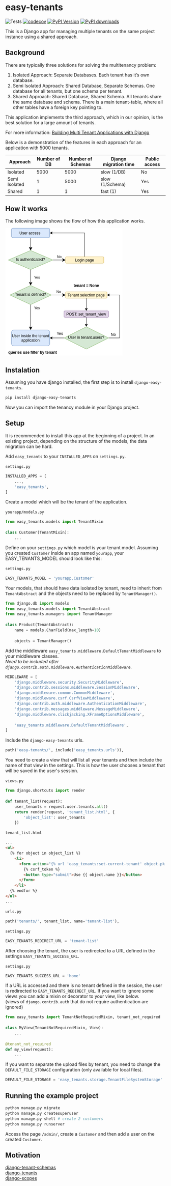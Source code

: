 # easy-tenants

![Tests](https://github.com/CleitonDeLima/django-easy-tenants/workflows/Tests/badge.svg)
[![codecov](https://codecov.io/gh/CleitonDeLima/django-easy-tenants/branch/master/graph/badge.svg)](https://codecov.io/gh/CleitonDeLima/django-easy-tenants)
[![PyPI Version](https://img.shields.io/pypi/v/django-easy-tenants.svg)](https://pypi.org/project/django-easy-tenants/)
[![PyPI downloads](https://img.shields.io/pypi/dm/django-easy-tenants.svg)](https://img.shields.io/pypi/dm/django-easy-tenants.svg)


This is a Django app for managing multiple tenants on the same project 
instance using a shared approach.
 
 
## Background

There are typically three solutions for solving the multitenancy problem:

1. Isolated Approach: Separate Databases. Each tenant has it’s own database.
2. Semi Isolated Approach: Shared Database, Separate Schemas. 
One database for all tenants, but one schema per tenant.
3. Shared Approach: Shared Database, Shared Schema. All tenants share 
the same database and schema. There is a main tenant-table, where all 
other tables have a foreign key pointing to.

This application implements the third approach,  which in our opinion, 
is the best solution for a large amount of tenants.

For more information: [Building Multi Tenant Applications with Django
](https://books.agiliq.com/projects/django-multi-tenant/en/latest/)

Below is a demonstration of the features in each approach for an application 
with 5000 tenants.

Approach       | Number of DB | Number of Schemas | Django migration time | Public access
-------------- | ------------ | ----------------- | --------------------- | ---------------
Isolated       | 5000         | 5000              | slow (1/DB)           | No
Semi Isolated  | 1            | 5000              | slow (1/Schema)       | Yes
Shared         | 1            | 1                 | fast (1)              | Yes


## How it works
The following image shows the flow of how this application works.

![how to works](./screenshots/flux_easy_tenants.png) 


## Instalation
Assuming you have django installed, the first step is to install `django-easy-tenants`.
```bash
pip install django-easy-tenants
```
Now you can import the tenancy module in your Django project.


## Setup
It is recommended to install this app at the beginning of a project. 
In an existing project, depending on the structure of the models, 
the data migration can be hard.

Add `easy_tenants` to your `INSTALLED_APPS` on `settings.py`.

`settings.py`
```python
INSTALLED_APPS = [
    ...,
    'easy_tenants',
]
```
   
Create a model which will be the tenant of the application.

`yourapp/models.py`
```python
from easy_tenants.models import TenantMixin

class Customer(TenantMixin):
    ...
```

Define on your `settings.py` which model is your tenant model. Assuming you created `Customer` 
inside an app named `yourapp`, your EASY_TENANTS_MODEL should look like this:

`settings.py`
```python
EASY_TENANTS_MODEL = 'yourapp.Customer'
```

Your models, that should have data isolated by tenant, need to inherit from `TenantAbstract`
and the objects need to be replaced by `TenantManager()`.


```python
from django.db import models
from easy_tenants.models import TenantAbstract
from easy_tenants.managers import TenantManager

class Product(TenantAbstract):
    name = models.CharField(max_length=10)

    objects = TenantManager()
```

Add the middleware `easy_tenants.middleware.DefaultTenantMiddleware` to your middleware classes.  
_Need to be included after `django.contrib.auth.middleware.AuthenticationMiddleware`._

```python
MIDDLEWARE = [
    'django.middleware.security.SecurityMiddleware',
    'django.contrib.sessions.middleware.SessionMiddleware',
    'django.middleware.common.CommonMiddleware',
    'django.middleware.csrf.CsrfViewMiddleware',
    'django.contrib.auth.middleware.AuthenticationMiddleware',
    'django.contrib.messages.middleware.MessageMiddleware',
    'django.middleware.clickjacking.XFrameOptionsMiddleware',

    'easy_tenants.middleware.DefaultTenantMiddleware',
]
```

Include the `django-easy-tenants` urls.

```python
path('easy-tenants/', include('easy_tenants.urls')),
```

You need to create a view that will list all your tenants and then 
include the name of that view in the settings. This is how the user 
chooses a tenant that will be saved in the user's session.

`views.py`
```python
from django.shortcuts import render

def tenant_list(request):
    user_tenants = request.user.tenants.all()
    return render(request, 'tenant_list.html', {
        'object_list': user_tenants
    })
```

`tenant_list.html`
```html
...
<ul>
  {% for object in object_list %}
    <li>
      <form action="{% url 'easy_tenants:set-current-tenant' object.pk %}" method="post">
        {% csrf_token %}
        <button type="submit">Use {{ object.name }}</button>
      </form>
    </li>
  {% endfor %}
</ul>
...
```

`urls.py`
```python
path('tenants/', tenant_list, name='tenant-list'),
```

`settings.py`
```python
EASY_TENANTS_REDIRECT_URL = 'tenant-list'
```

After choosing the tenant, the user is redirected to a URL defined in the 
settings `EASY_TENANTS_SUCCESS_URL`.

`settings.py`
```python
EASY_TENANTS_SUCCESS_URL = 'home'
```  

If a URL is accessed and there is no tenant defined in the session, the user is redirected to 
`EASY_TENANTS_REDIRECT_URL`. If you want to ignore some views you can add a mixin or decorator to your view, 
like below.  
(views of `django.contrib.auth` that do not require authentication are ignored)

```python
from easy_tenants import TenantNotRequiredMixin, tenant_not_required

class MyView(TenantNotRequiredMixin, View):
    ...

@tenant_not_required
def my_view(request):
    ...
```

If you want to separate the upload files by tenant, you need to change the `DEFAULT_FILE_STORAGE` 
configuration (only available for local files).

```python
DEFAULT_FILE_STORAGE = 'easy_tenants.storage.TenantFileSystemStorage'
```


## Running the example project
```bash
python manage.py migrate
python manage.py createsuperuser
python manage.py shell # create 2 customers
python manage.py runserver
```
Access the page `/admin/`, create a `Customer` and then add a user on the created `Customer`.

## Motivation
[django-tenant-schemas](https://github.com/bernardopires/django-tenant-schemas)  
[django-tenants](https://github.com/tomturner/django-tenants)  
[django-scopes](https://github.com/raphaelm/django-scopes)  
